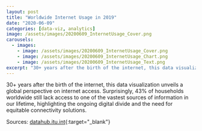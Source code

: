 ```yaml
---
layout: post
title: "Worldwide Internet Usage in 2019"
date: "2020-06-09"
categories: [data-viz, analytics]
image: /assets/images/20200609_InternetUsage_Cover.png
carousels:
  - images: 
    - image: /assets/images/20200609_InternetUsage_Cover.png
    - image: /assets/images/20200609_InternetUsage_Chart.png
    - image: /assets/images/20200609_InternetUsage_Text.png
excerpt: "30+ years after the birth of the internet, this data visualization unveils a global perspective on internet access. Surprisingly, 43% of households worldwide still lack access to one of the vastest sources of information in our lifetime, highlighting the ongoing digital divide and the need for equitable connectivity solutions."
---
```


30+ years after the birth of the internet, this data visualization unveils a global perspective on internet access. Surprisingly, 43% of households worldwide still lack access to one of the vastest sources of information in our lifetime, highlighting the ongoing digital divide and the need for equitable connectivity solutions.

Sources:
[datahub.itu.int](https://datahub.itu.int/data/){:target="_blank"}